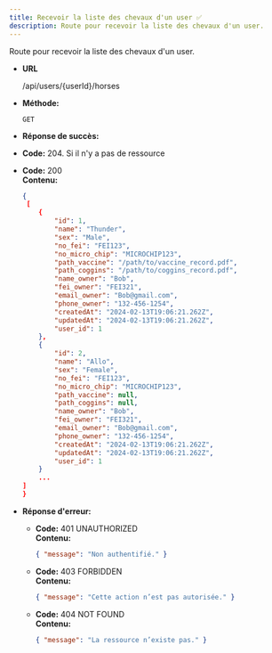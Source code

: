 ```yaml
---
title: Recevoir la liste des chevaux d'un user ✅
description: Route pour recevoir la liste des chevaux d'un user.
---
```


Route pour recevoir la liste des chevaux d'un user.

* **URL**

  /api/users/{userId}/horses

* **Méthode:**
  
  `GET`

* **Réponse de succès:**


* **Code:** 204. Si il n'y a pas de ressource<br />
  
* **Code:** 200 <br />
    **Contenu:** 
    ```json
    {
     [
        {
            "id": 1,
            "name": "Thunder",
            "sex": "Male",
            "no_fei": "FEI123",
            "no_micro_chip": "MICROCHIP123",
            "path_vaccine": "/path/to/vaccine_record.pdf",
            "path_coggins": "/path/to/coggins_record.pdf",
            "name_owner": "Bob",
            "fei_owner": "FEI321",
            "email_owner": "Bob@gmail.com",
            "phone_owner": "132-456-1254",
            "createdAt": "2024-02-13T19:06:21.262Z",
            "updatedAt": "2024-02-13T19:06:21.262Z",
            "user_id": 1
        },
        {
            "id": 2,
            "name": "Allo",
            "sex": "Female",
            "no_fei": "FEI123",
            "no_micro_chip": "MICROCHIP123",
            "path_vaccine": null,
            "path_coggins": null,
            "name_owner": "Bob",
            "fei_owner": "FEI321",
            "email_owner": "Bob@gmail.com",
            "phone_owner": "132-456-1254",
            "createdAt": "2024-02-13T19:06:21.262Z",
            "updatedAt": "2024-02-13T19:06:21.262Z",
            "user_id": 1
        }
        ...
    ]
  }
    ```


* **Réponse d'erreur:**

  * **Code:** 401 UNAUTHORIZED <br />
    **Contenu:** 
    ```json
    { "message": "Non authentifié." }
    ```

  * **Code:** 403 FORBIDDEN <br />
    **Contenu:** 
    ```json
    { "message": "Cette action n’est pas autorisée." }
    ```

  * **Code:** 404 NOT FOUND <br />
    **Contenu:** 
    ```json
    { "message": "La ressource n’existe pas." }
    ```
